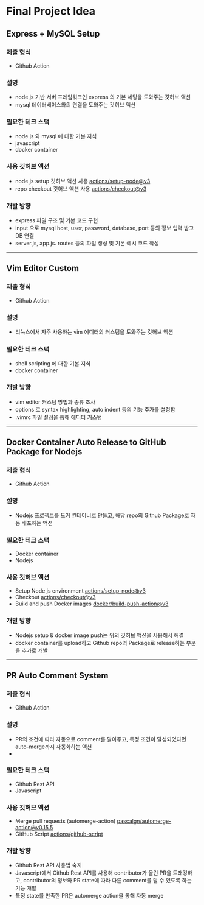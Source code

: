 # Final Project Idea

## Express + MySQL Setup

### 제출 형식
- Github Action

### 설명
- node.js 기반 서버 프레임워크인 express 의 기본 세팅을 도와주는 깃허브 액션
- mysql 데이터베이스와의 연결을 도와주는 깃허브 액션

### 필요한 테크 스택
- node.js 와 mysql 에 대한 기본 지식
- javascript 
- docker container

### 사용 깃허브 액션
- node.js setup 깃허브 액션 사용 [actions/setup-node@v3](https://github.com/marketplace/actions/setup-node-js-environment)
- repo checkout 깃허브 액션 사용 [actions/checkout@v3](https://github.com/marketplace/actions/checkout)

### 개발 방향
- express 파일 구조 및 기본 코드 구현
- input 으로 mysql host, user, password, database, port 등의 정보 입력 받고 DB 연결
- server.js, app.js. routes 등의 파일 생성 및 기본 예시 코드 작성

---

## Vim Editor Custom

### 제출 형식
- Github Action

### 설명
- 리눅스에서 자주 사용하는 vim 에디터의 커스텀을 도와주는 깃허브 액션

### 필요한 테크 스택
- shell scripting 에 대한 기본 지식
- docker container

### 개발 방향
- vim editor 커스텀 방법과 종류 조사
- options 로 syntax highlighting, auto indent 등의 기능 추가를 설정함
- .vimrc 파일 설정을 통해 에디터 커스텀

---

## Docker Container Auto Release to GitHub Package for Nodejs

### 제출 형식
- Github Action

### 설명
- Nodejs 프로젝트를 도커 컨테이너로 만들고, 해당 repo의 Github Package로 자동 배포하는 액션

### 필요한 테크 스택
- Docker container
- Nodejs

### 사용 깃허브 액션
- Setup Node.js environment [actions/setup-node@v3](https://github.com/marketplace/actions/setup-node-js-environment)
- Checkout [actions/checkout@v3](https://github.com/marketplace/actions/checkout)
- Build and push Docker images [docker/build-push-action@v3](https://github.com/marketplace/actions/build-and-push-docker-images)

### 개발 방향
- Nodejs setup & docker image push는 위의 깃허브 액션을 사용해서 해결
- docker container를 upload하고 Github repo의 Package로 release하는 부분을 추가로 개발

---

## PR Auto Comment System

### 제출 형식
- Github Action

### 설명
- PR의 조건에 따라 자동으로 comment를 달아주고, 특정 조건이 달성되었다면 auto-merge까지 자동화하는 액션
-
### 필요한 테크 스택
- Github Rest API
- Javascript

### 사용 깃허브 액션
- Merge pull requests (automerge-action) [pascalgn/automerge-action@v0.15.5](https://github.com/marketplace/actions/merge-pull-requests-automerge-action)
- GitHub Script [actions/github-script](https://github.com/marketplace/actions/github-script)

### 개발 방향
- Github Rest API 사용법 숙지
- Javascript에서 Github Rest API를 사용해 contributor가 올린 PR을 트래킹하고, contributor의 정보와 PR state에 따라 다른 comment를 달 수 있도록 하는 기능 개발
- 특정 state를 만족한 PR은 automerge action을 통해 자동 merge
